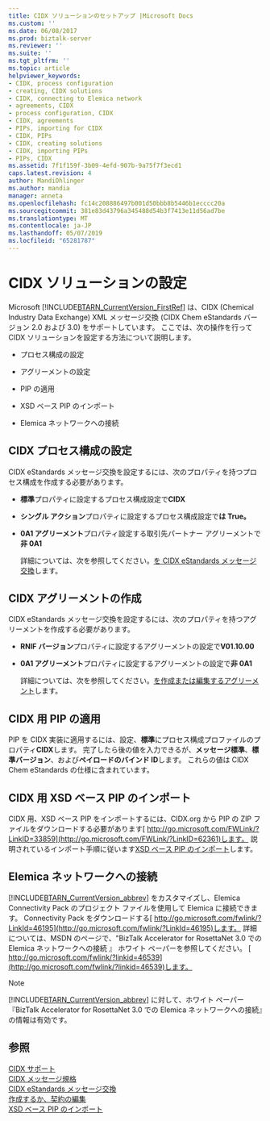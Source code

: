```yaml
---
title: CIDX ソリューションのセットアップ |Microsoft Docs
ms.custom: ''
ms.date: 06/08/2017
ms.prod: biztalk-server
ms.reviewer: ''
ms.suite: ''
ms.tgt_pltfrm: ''
ms.topic: article
helpviewer_keywords:
- CIDX, process configuration
- creating, CIDX solutions
- CIDX, connecting to Elemica network
- agreements, CIDX
- process configuration, CIDX
- CIDX, agreements
- PIPs, importing for CIDX
- CIDX, PIPs
- CIDX, creating solutions
- CIDX, importing PIPs
- PIPs, CIDX
ms.assetid: 7f1f159f-3b09-4efd-907b-9a75f7f3ecd1
caps.latest.revision: 4
author: MandiOhlinger
ms.author: mandia
manager: anneta
ms.openlocfilehash: fc14c208886497b001d50bbb8b5446b1ecccc20a
ms.sourcegitcommit: 381e83d43796a345488d54b3f7413e11d56ad7be
ms.translationtype: MT
ms.contentlocale: ja-JP
ms.lasthandoff: 05/07/2019
ms.locfileid: "65281787"
---
```

# <a name="setting-up-a-cidx-solution"></a>CIDX ソリューションの設定
Microsoft [!INCLUDE[BTARN_CurrentVersion_FirstRef](../../includes/btarn-currentversion-firstref-md.md)] は、CIDX (Chemical Industry Data Exchange) XML メッセージ交換 (CIDX Chem eStandards バージョン 2.0 および 3.0) をサポートしています。 ここでは、次の操作を行って CIDX ソリューションを設定する方法について説明します。  
  
-   プロセス構成の設定  
  
-   アグリーメントの設定  
  
-   PIP の適用  
  
-   XSD ベース PIP のインポート  
  
-   Elemica ネットワークへの接続  
  
## <a name="setting-up-a-cidx-process-configuration"></a>CIDX プロセス構成の設定  
 CIDX eStandards メッセージ交換を設定するには、次のプロパティを持つプロセス構成を作成する必要があります。  
  
- **標準**プロパティに設定するプロセス構成設定で**CIDX**  
  
- **シングル アクション**プロパティに設定するプロセス構成設定で**は True。**  
  
- **0A1 アグリーメント**プロパティ設定する取引先パートナー アグリーメントで**非 0A1**  
  
  詳細については、次を参照してください。[を CIDX eStandards メッセージ交換](../../adapters-and-accelerators/accelerator-rosettanet/setting-up-cidx-estandards-message-exchange.md)します。  
  
## <a name="creating-a-cidx-agreement"></a>CIDX アグリーメントの作成  
 CIDX eStandards メッセージ交換を設定するには、次のプロパティを持つアグリーメントを作成する必要があります。  
  
- **RNIF バージョン**プロパティに設定するアグリーメントの設定で**V01.10.00**  
  
- **0A1 アグリーメント**プロパティに設定するアグリーメントの設定で**非 0A1**  
  
  詳細については、次を参照してください。[を作成または編集するアグリーメント](../../adapters-and-accelerators/accelerator-rosettanet/creating-or-editing-an-agreement.md)します。  
  
## <a name="applying-a-pip-for-cidx"></a>CIDX 用 PIP の適用  
 PIP を CIDX 実装に適用するには、設定、**標準**にプロセス構成プロファイルのプロパティ**CIDX**します。 完了したら後の値を入力できるが、**メッセージ標準**、**標準バージョン**、および**ペイロードのバインド ID**します。 これらの値は CIDX Chem eStandards の仕様に含まれています。  
  
## <a name="importing-an-xsd-based-pip-for-cidx"></a>CIDX 用 XSD ベース PIP のインポート  
 CIDX 用、XSD ベース PIP をインポートするには、CIDX.org から PIP の ZIP ファイルをダウンロードする必要があります[ http://go.microsoft.com/FWLink/?LinkID=33859](http://go.microsoft.com/FWLink/?LinkID=62361)します。 説明されているインポート手順に従います[XSD ベース PIP のインポート](../../adapters-and-accelerators/accelerator-rosettanet/importing-an-xsd-based-pip.md)します。  
  
## <a name="connecting-to-the-elemica-network"></a>Elemica ネットワークへの接続  
 [!INCLUDE[BTARN_CurrentVersion_abbrev](../../includes/btarn-currentversion-abbrev-md.md)] をカスタマイズし、Elemica Connectivity Pack のプロジェクト ファイルを使用して Elemica に接続できます。 Connectivity Pack をダウンロードする[ http://go.microsoft.com/fwlink/?LinkId=46195](http://go.microsoft.com/fwlink/?LinkId=46195)します。 詳細については、MSDN のページで、"BizTalk Accelerator for RosettaNet 3.0 での Elemica ネットワークへの接続 』 ホワイト ペーパーを参照してください。 [ http://go.microsoft.com/fwlink/?linkid=46539](http://go.microsoft.com/fwlink/?linkid=46539)します。  
  
> [!NOTE]
>  [!INCLUDE[BTARN_CurrentVersion_abbrev](../../includes/btarn-currentversion-abbrev-md.md)] に対して、ホワイト ペーパー『BizTalk Accelerator for RosettaNet 3.0 での Elemica ネットワークへの接続』の情報は有効です。  
  
## <a name="see-also"></a>参照  
 [CIDX サポート](../../adapters-and-accelerators/accelerator-rosettanet/cidx-support.md)   
 [CIDX メッセージ規格](../../adapters-and-accelerators/accelerator-rosettanet/cidx-messaging-standards.md)   
 [CIDX eStandards メッセージ交換](../../adapters-and-accelerators/accelerator-rosettanet/setting-up-cidx-estandards-message-exchange.md)   
 [作成するか、契約の編集](../../adapters-and-accelerators/accelerator-rosettanet/creating-or-editing-an-agreement.md)   
 [XSD ベース PIP のインポート](../../adapters-and-accelerators/accelerator-rosettanet/importing-an-xsd-based-pip.md)